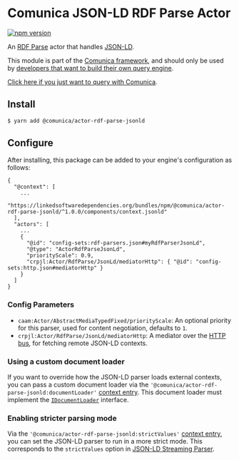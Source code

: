 # Comunica JSON-LD RDF Parse Actor

[![npm version](https://badge.fury.io/js/%40comunica%2Factor-rdf-parse-jsonld.svg)](https://www.npmjs.com/package/@comunica/actor-rdf-parse-jsonld)

An [RDF Parse](https://github.com/comunica/comunica/tree/master/packages/bus-rdf-parse) actor that handles [JSON-LD](https://json-ld.org/).

This module is part of the [Comunica framework](https://github.com/comunica/comunica),
and should only be used by [developers that want to build their own query engine](https://comunica.dev/docs/modify/).

[Click here if you just want to query with Comunica](https://comunica.dev/docs/query/).

## Install

```bash
$ yarn add @comunica/actor-rdf-parse-jsonld
```

## Configure

After installing, this package can be added to your engine's configuration as follows:
```text
{
  "@context": [
    ...
    "https://linkedsoftwaredependencies.org/bundles/npm/@comunica/actor-rdf-parse-jsonld/^1.0.0/components/context.jsonld"  
  ],
  "actors": [
    ...
    {
      "@id": "config-sets:rdf-parsers.json#myRdfParserJsonLd",
      "@type": "ActorRdfParseJsonLd",
      "priorityScale": 0.9,
      "crpjl:Actor/RdfParse/JsonLd/mediatorHttp": { "@id": "config-sets:http.json#mediatorHttp" }
    }
  ]
}
```

### Config Parameters

* `caam:Actor/AbstractMediaTypedFixed/priorityScale`: An optional priority for this parser, used for content negotiation, defaults to `1`.
* `crpjl:Actor/RdfParse/JsonLd/mediatorHttp`: A mediator over the [HTTP bus](https://github.com/comunica/comunica/tree/master/packages/bus-http), for fetching remote JSON-LD contexts.

### Using a custom document loader

If you want to override how the JSON-LD parser loads external contexts,
you can pass a custom document loader via the `'@comunica/actor-rdf-parse-jsonld:documentLoader'` [context entry](https://comunica.dev/docs/query/advanced/context/).
This document loader must implement the [`IDocumentLoader`](https://github.com/rubensworks/jsonld-context-parser.js/blob/master/lib/IDocumentLoader.ts) interface.

### Enabling stricter parsing mode

Via the `'@comunica/actor-rdf-parse-jsonld:strictValues'` [context entry](https://comunica.dev/docs/query/advanced/context/),
you can set the JSON-LD parser to run in a more strict mode.
This corresponds to the `strictValues` option in [JSON-LD Streaming Parser](https://github.com/rubensworks/jsonld-streaming-parser.js#configuration).
